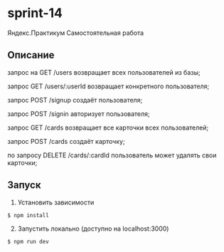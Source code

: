 # sprint-14

Яндекс.Практикум Самостоятельная работа

## Описание

запрос на GET /users возвращает всех пользователей из базы;

запрос GET /users/:userId возвращает конкретного пользователя;

запрос POST /signup создаёт пользователя;

запрос POST /signin авторизует пользователя;

запрос GET /cards возвращает все карточки всех пользователей;

запрос POST /cards создаёт карточку;

по запросу DELETE /cards/:cardId пользователь может удалять свои карточки;

## Запуск

1. Установить зависимости

`$ npm install`

2. Запустить локально (доступно на localhost:3000)

`$ npm run dev`
